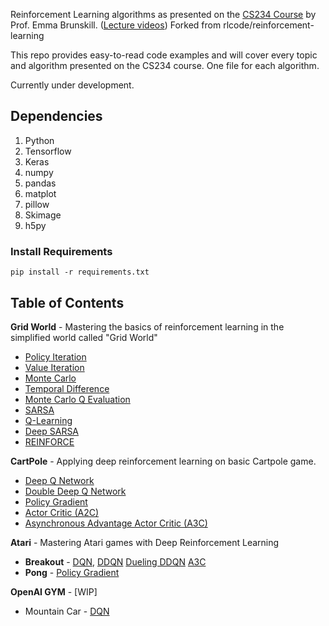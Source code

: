 Reinforcement Learning algorithms as presented on the [CS234 Course](http://web.stanford.edu/class/cs234/CS234Win2019/index.html) by Prof. Emma Brunskill. ([Lecture videos](https://www.youtube.com/playlist?list=PLoROMvodv4rOSOPzutgyCTapiGlY2Nd8u))
Forked from rlcode/reinforcement-learning

This repo provides easy-to-read code examples and will cover every topic and algorithm presented on the CS234 course. One file for each algorithm.

Currently under development.

## Dependencies
1. Python
2. Tensorflow
3. Keras
4. numpy
5. pandas
6. matplot
7. pillow
8. Skimage
9. h5py

### Install Requirements
```
pip install -r requirements.txt
```

## Table of Contents

**Grid World** - Mastering the basics of reinforcement learning in the simplified world called "Grid World"

- [Policy Iteration](./1-grid-world/1-policy-iteration)
- [Value Iteration](./1-grid-world/2-value-iteration)
- [Monte Carlo](./1-grid-world/3-monte-carlo)
- [Temporal Difference](./1-grid-world/4-temporal-difference)
- [Monte Carlo Q Evaluation](./1-grid-world/5-monte-carlo-q-evaluation)
- [SARSA](1-grid-world/6-sarsa)
- [Q-Learning](1-grid-world/7-q-learning)
- [Deep SARSA](1-grid-world/8-deep-sarsa)
- [REINFORCE](1-grid-world/9-reinforce)

**CartPole** - Applying deep reinforcement learning on basic Cartpole game.

- [Deep Q Network](./2-cartpole/1-dqn)
- [Double Deep Q Network](./2-cartpole/2-double-dqn)
- [Policy Gradient](./2-cartpole/3-reinforce)
- [Actor Critic (A2C)](./2-cartpole/4-actor-critic)
- [Asynchronous Advantage Actor Critic (A3C)](./2-cartpole/5-a3c)

**Atari** - Mastering Atari games with Deep Reinforcement Learning

- **Breakout** - [DQN](./3-atari/1-breakout/breakout_dqn.py), [DDQN](./3-atari/1-breakout/breakout_ddqn.py) [Dueling DDQN](./3-atari/1-breakout/breakout_ddqn.py) [A3C](./3-atari/1-breakout/breakout_a3c.py)
- **Pong** - [Policy Gradient](./3-atari/2-pong/pong_reinforce.py)

**OpenAI GYM** - [WIP]

- Mountain Car - [DQN](./4-gym/1-mountaincar)
